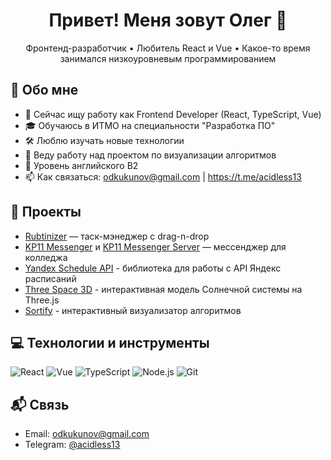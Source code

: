 <h1 align="center">Привет! Меня зовут Олег 👋</h1>

<p align="center">
  Фронтенд-разработчик • Любитель React и Vue • Какое-то время занимался низкоуровневым программированием
</p>

## 🧠 Обо мне

- 💼 Сейчас ищу работу как Frontend Developer (React, TypeScript, Vue)
- 🎓 Обучаюсь в ИТМО на специальности "Разработка ПО"
- 🛠 Люблю изучать новые технологии
- 🌱 Веду работу над проектом по визуализации алгоритмов
- 💂 Уровень английского B2
- 📫 Как связаться: odkukunov@gmail.com | https://t.me/acidless13

## 🚀 Проекты

- [Rubtinizer](https://github.com/acidless/rubtinizer) — таск-мэнеджер с drag-n-drop
- [KP11 Messenger](https://github.com/acidless/kp11-messneger) и [KP11 Messenger Server](https://github.com/acidless/kp11-messenger-server) — мессенджер для колледжа
- [Yandex Schedule API](https://github.com/acidless/YandexScheduleAPI) - библиотека для работы с API Яндекс расписаний
- [Three Space 3D](https://github.com/acidless/three-space) - интерактивная модель Солнечной системы на Three.js
- [Sortify](https://github.com/acidless/sortify) - интерактивный визуализатор алгоритмов

## 💻 Технологии и инструменты

![React](https://img.shields.io/badge/-React-61DAFB?style=flat-square&logo=react&logoColor=white)
![Vue](https://img.shields.io/badge/Vue.js-35495E?style=flat-square&logo=vuedotjs&logoColor=4FC08D)
![TypeScript](https://img.shields.io/badge/-TypeScript-3178C6?style=flat-square&logo=typescript&logoColor=white)
![Node.js](https://img.shields.io/badge/-Node.js-339933?style=flat-square&logo=node.js&logoColor=white)
![Git](https://img.shields.io/badge/-Git-F05032?style=flat-square&logo=git&logoColor=white)

## 📬 Связь

- Email: odkukunov@gmail.com
- Telegram: [@acidless13](https://t.me/acidless13)
